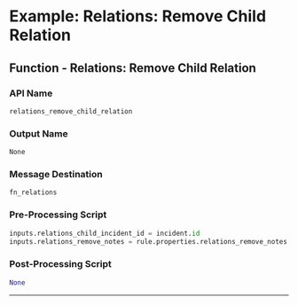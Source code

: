 <!--
    DO NOT MANUALLY EDIT THIS FILE
    THIS FILE IS AUTOMATICALLY GENERATED WITH resilient-sdk codegen
    Generated with resilient-sdk v48.1.4243
-->

# Example: Relations: Remove Child Relation

## Function - Relations: Remove Child Relation

### API Name
`relations_remove_child_relation`

### Output Name
`None`

### Message Destination
`fn_relations`

### Pre-Processing Script
```python
inputs.relations_child_incident_id = incident.id
inputs.relations_remove_notes = rule.properties.relations_remove_notes

```

### Post-Processing Script
```python
None
```

---

